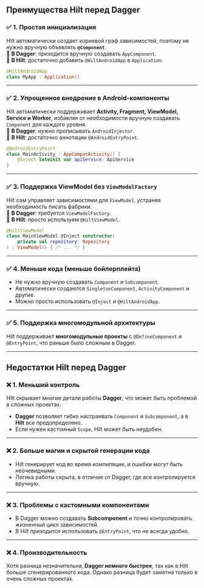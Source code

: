 ## **Преимущества Hilt перед Dagger**

### ✅ **1. Простая инициализация**

Hilt автоматически создает корневой граф зависимостей, поэтому не нужно вручную объявлять **`@Component`**.  
🔹 **В Dagger**: приходится вручную создавать `AppComponent`.  
🔹 **В Hilt**: достаточно добавить `@HiltAndroidApp` в `Application`.

```kotlin
@HiltAndroidApp 
class MyApp : Application()
```

---

### ✅ **2. Упрощенное внедрение в Android-компоненты**

Hilt автоматически поддерживает **Activity, Fragment, ViewModel, Service и Worker**, избавляя от необходимости вручную создавать `Component` для каждого уровня.  
🔹 **В Dagger**: нужно прописывать `AndroidInjector`.  
🔹 **В Hilt**: достаточно аннотации `@AndroidEntryPoint`.

```kotlin
@AndroidEntryPoint 
class MainActivity : AppCompatActivity() {     
	@Inject lateinit var apiService: ApiService 
}
```

---

### ✅ **3. Поддержка ViewModel без `ViewModelFactory`**

Hilt сам управляет зависимостями для `ViewModel`, устраняя необходимость писать фабрики.  
🔹 **В Dagger**: требуется `ViewModelFactory`.  
🔹 **В Hilt**: просто используем `@HiltViewModel`.

```kotlin
@HiltViewModel 
class MainViewModel @Inject constructor(    
	private val repository: Repository 
) : ViewModel() { /* ... */ }
```

---

### ✅ **4. Меньше кода (меньше бойлерплейта)**

- Не нужно вручную создавать `Component` и `Subcomponent`.
- Автоматически создаются `SingletonComponent`, `ActivityComponent` и другие.
- Можно просто использовать `@Inject` и `@HiltAndroidApp`.

---

### ✅ **5. Поддержка многомодульной архитектуры**

Hilt поддерживает **многомодульные проекты** с `@DefineComponent` и `@EntryPoint`, что раньше было сложным в Dagger.

---

## **Недостатки Hilt перед Dagger**

### ❌ **1. Меньший контроль**

Hilt скрывает многие детали работы **Dagger**, что может быть проблемой в сложных проектах.

- **Dagger** позволяет гибко настраивать `Component` и `Subcomponent`, а в **Hilt** все предопределено.
- Если нужен кастомный `Scope`, Hilt может быть неудобен.

---

### ❌ **2. Больше магии и скрытой генерации кода**

- Hilt генерирует код во время компиляции, и ошибки могут быть неочевидными.
- Логика работы скрыта, в отличие от Dagger, где все контролируется вручную.

---

### ❌ **3. Проблемы с кастомными компонентами**

- В Dagger можно создавать **Subcomponent** и точно контролировать жизненный цикл зависимостей.
- В Hilt приходится использовать `@EntryPoint`, что не всегда удобно.

---

### ❌ **4. Производительность**

Хотя разница незначительна, **Dagger немного быстрее**, так как в Hilt больше сгенерированного кода. Однако разница будет заметна только в очень сложных проектах.